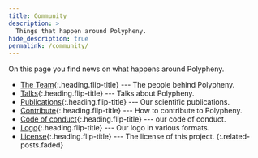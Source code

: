 ```yaml
---
title: Community
description: >
  Things that happen around Polypheny.
hide_description: true
permalink: /community/
---
```


On this page you find news on what happens around Polypheny.

* [The Team]{:.heading.flip-title} --- The people behind Polypheny.
* [Talks]{:.heading.flip-title} --- Talks about Polypheny.
* [Publications]{:.heading.flip-title} --- Our scientific publications.
* [Contribute]{:.heading.flip-title} --- How to contribute to Polypheny.
* [Code of conduct]{:.heading.flip-title} --- our code of conduct.
* [Logo]{:.heading.flip-title} --- Our logo in various formats.
* [License]{:.heading.flip-title} --- The license of this project.
{:.related-posts.faded}

[The Team]: team.md
[Talks]: talks.md
[Publications]: publications.md
[Contribute]: contribute.md
[Code of conduct]: code_of_conduct.md
[License]: license.md
[Logo]: logo.md